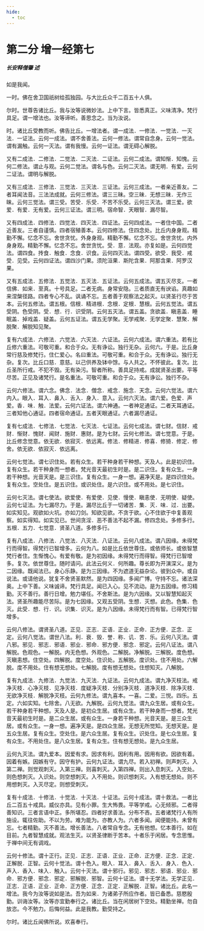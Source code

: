 ```yaml
---
hide:
  - toc
---
```


# **第二分 增一经第七**

##### 长安释僧肇 述

如是我闻。

一时。佛在舍卫国祇树给孤独园。与大比丘众千二百五十人俱。

尔时。世尊告诸比丘。我与汝等说微妙法。上中下言。皆悉真正。义味清净。梵行具足。谓一增法也。汝等谛听。善思念之。当为汝说。

时。诸比丘受教而听。佛告比丘。一增法者。谓一成法．一修法．一觉法．一灭法．一证法。云何一成法。谓不舍善法。云何一修法。谓常自念身。云何一觉法。谓有漏触。云何一灭法。谓有我慢。云何一证法。谓无碍心解脱。

又有二成法．二修法．二觉法．二灭法．二证法。云何二成法。谓知惭．知愧。云何二修法。谓止与观。云何二觉法。谓名与色。云何二灭法。谓无明．有爱。云何二证法。谓明与解脱。

又有三成法．三修法．三觉法．三灭法．三证法。云何三成法。一者亲近善友。二者耳闻法音。三法法成就。云何三修法。谓三三昧。空三昧．无想三昧．无作三昧。云何三觉法。谓三受。苦受．乐受．不苦不乐受。云何三灭法。谓三爱。欲爱．有爱．无有爱。云何三证法。谓三明。宿命智．天眼智．漏尽智。

又有四成法．四修法．四觉法．四灭法．四证法。云何四成法。一者住中国。二者近善友。三者自谨慎。四者宿殖善本。云何四修法。住四念处。比丘内身身观。精勤不懈。忆念不忘。舍世贪忧。外身身观。精勤不懈。忆念不忘。舍世贪忧。内外身身观。精勤不懈。忆念不忘。舍世贪忧。受．意．法观。亦复如是。云何四觉法。谓四食。抟食．触食．念食．识食。云何四灭法。谓四受。欲受．我受．戒受．见受。云何四证法。谓四沙门果。须陀洹果．斯陀含果．阿那含果．阿罗汉果。

又有五成法．五修法．五觉法．五灭法．五证法。云何五成法。谓五灭尽支。一者信佛．如来．至真。十号具足。二者无病。身常安隐。三者质直无有谀谄。真趣如来涅槃径路。四者专心不乱。讽诵不忘。五者善于观察法之起灭。以贤圣行尽于苦本。云何五修法。谓五根。信根．精进根．念根．定根．慧根。云何五觉法。谓五受阴。色受阴。受．想．行．识受阴。云何五灭法。谓五盖。贪欲盖．瞋恚盖．睡眠盖．掉戏盖．疑盖。云何五证法。谓五无学聚。无学戒聚．无学定聚．慧聚．解脱聚．解脱知见聚。

复有六成法．六修法．六觉法．六灭法．六证法。云何六成法。谓六重法。若有比丘修六重法。可敬可重。和合于众。无有诤讼。独行无杂。云何六。于是。比丘身常行慈及修梵行。住仁爱心。名曰重法。可敬可重。和合于众。无有诤讼。独行无杂。复次。比丘口慈．意慈。以己供养及钵中馀。与人共之。不怀彼此。复次。比丘圣所行戒。不犯不毁。无有染污。智者所称。善具足持戒。成就贤圣出要。平等尽苦。正见及诸梵行。是名重法。可敬可重。和合于众。无有诤讼。独行不杂。

云何六修法。谓六念。佛念．法念．僧念．戒念．施念．天念。云何六觉法。谓六内入。眼入．耳入．鼻入．舌入．身入．意入。云何六灭法。谓六爱。色爱．声爱。香．味．触．法爱。云何六证法。谓六神通。一者神足通证。二者天耳通证。三者知他心通证。四者宿命通证。五者天眼通证。六者漏尽通证。

复有七成法．七修法．七觉法．七灭法．七证法。云何七成法。谓七财。信财．戒财．惭财．愧财．闻财．施财．惠财。是为七财。云何七修法。谓七觉意。于是。比丘修念觉意。依无欲．依寂灭．依远离。修法．修精进．修喜．修猗．修定．修舍。依无欲．依寂灭．依远离。

云何七觉法。谓七识住处。若有众生。若干种身若干种想。天及人。此是初识住。复有众生。若干种身而一想者。梵光音天最初生时是。是二识住。复有众生。一身若干种想。光音天是。是三识住。复有众生。一身一想。遍净天是。是四识住处。复有众生。空处住。是五识住。或识处住。是六识住。或不用处。是七识住。

云何七灭法。谓七使法。欲爱使．有爱使．见使．慢使．瞋恚使．无明使．疑使。云何七证法。为七漏尽力。于是。漏尽比丘于一切诸苦．集．灭．味．过．出要。如实知见。观欲如火坑。亦如刀剑。知欲见欲。不贪于欲。心不住欲于中复善观察。如实得知。如实见已。世间贪淫．恶不善法不起不漏。修四念处。多修多行。五根．五力．七觉意．贤圣八道。多修多行。

复有八成法．八修法．八觉法．八灭法．八证法。云何八成法。谓八因缘。未得梵行而得智。得梵行已智增多。云何为八。如是比丘依世尊住。或依师长。或依智慧梵行者住。生惭愧心。有爱有敬。是为初因缘。未得梵行而得智。得梵行已智增多。复次。依世尊住。随时请问。此法云何义．何所趣。尊长即为开演深义。是为二因缘。既闻法已。身心乐静。是为三因缘。不为遮道无益杂论。彼到众中。或自说法。或请他说。犹复不舍贤圣默然。是为四因缘。多闻广博。守持不忘。诸法深奥。上中下善。义味诚谛。梵行具足。闻已入心。见不流动。是为五因缘。修习精勤。灭不善行。善行日增。勉力堪任。不舍斯法。是为六因缘。又以智慧知起灭法。贤圣所趣能尽苦际。是为七因缘。又观五受阴。生想．灭想。此色。色集．色灭。此受．想．行．识。识集．识灭。是为八因缘。未得梵行而有智。已得梵行智增多。

云何八修法。谓贤圣八道。正见．正志．正语．正业．正命．正方便．正念．正定。云何八觉法。谓世八法。利．衰．毁．誉．称．讥．苦．乐。云何八灭法。谓八邪。邪见．邪志．邪语．邪业．邪命．邪方便．邪念．邪定。云何八证法。谓八解脱。色观色。一解脱。内无色想。外观色。二解脱。净解脱。三解脱。度色想。灭瞋恚想。住空处。四解脱。度空处。住识处。五解脱。度识处。住不用处。六解脱。度不用处。住有想无想处。七解脱。度有想无想处。住想知灭。八解脱。

复有九成法．九修法．九觉法．九灭法．九证法。云何九成法。谓九净灭枝法。戒净灭枝．心净灭枝．见净灭枝．度疑净灭枝．分别净灭枝．道净灭枝．除净灭枝．无欲净灭枝．解脱净灭枝。云何九修法。谓九喜本。一喜。二爱。三悦。四乐。五定。六如实知。七除舍。八无欲。九解脱。云何九觉法。谓九众生居。或有众生。若干种身若干种想。天及人是。是初众生居。或有众生。若干种身而一想者。梵光音天最初生时是。是二众生居。或有众生。一身若干种想。光音天是。是三众生居。或有众生。一身一想。遍净天是。是四众生居。无想无所觉知。无想天是。是五众生居。复有众生。空处住。是六众生居。复有众生。识处住。是七众生居。复有众生。不用处住。是八众生居。复有众生。住有想无想处。是九众生居。

云何九灭法。谓九爱本。因爱有求。因求有利。因利有用。因用有欲。因欲有着。因着有嫉。因嫉有守。因守有护。云何九证法。谓九尽。若入初禅。则声刺灭。入第二禅。则觉观刺灭。入第三禅。则喜刺灭。入第四禅。则出入息刺灭。入空处。则色想刺灭。入识处。则空想刺灭。入不用处。则识想刺灭。入有想无想处。则不用想刺灭。入灭尽定。则想受刺灭。

复有十成法．十修法．十觉法．十灭法．十证法。云何十成法。谓十救法。一者比丘二百五十戒具。威仪亦具。见有小罪。生大怖畏。平等学戒。心无倾邪。二者得善知识。三者言语中正。多所堪忍。四者好求善法。分布不吝。五者诸梵行人有所施设。辄往佐助。不以为劳。难为能为。亦教人为。六者多闻。闻便能持。未曾有忘。七者精勤。灭不善法。增长善法。八者常自专念。无有他想。忆本善行。如在目前。九者智慧成就。观法生灭。以贤圣律断于苦本。十者乐于闲居。专念思惟。于禅中间无有调戏。

云何十修法。谓十正行。正见．正志．正语．正业．正命．正方便．正念．正定．正解脱．正智。云何十觉法。谓十色入。眼入．耳入．鼻入．舌入．身入．色入．声入．香入．味入．触入。云何十灭法。谓十邪行。邪见．邪志．邪语．邪业．邪命．邪方便．邪念．邪定．邪解脱．邪智。云何十证法。谓十无学法。无学正见．正志．正语．正业．正命．正方便．正念．正定．正解脱．正智。诸比丘。此名一增法。我今为汝等说如是法。吾为如来．为诸弟子所应作者。皆已备悉。慈愍殷勤。训诲汝等。汝等亦宜勤奉行之。诸比丘。当在闲居树下空处。精勤坐禅。勿自放恣。今不勉力。后悔何益。此是我教。勤受持之。

尔时。诸比丘闻佛所说。欢喜奉行。